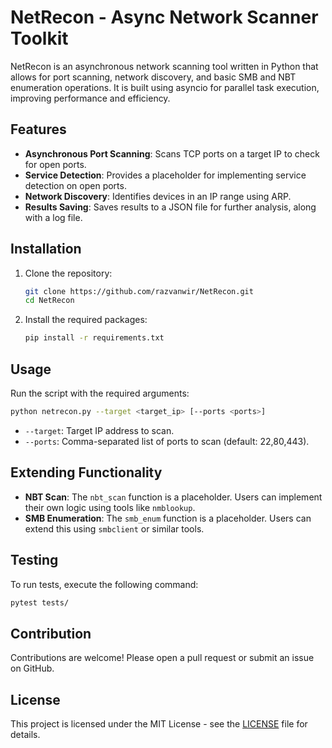 # NetRecon - Async Network Scanner Toolkit

NetRecon is an asynchronous network scanning tool written in Python that allows for port scanning, network discovery, and basic SMB and NBT enumeration operations. It is built using asyncio for parallel task execution, improving performance and efficiency.

## Features
- **Asynchronous Port Scanning**: Scans TCP ports on a target IP to check for open ports.
- **Service Detection**: Provides a placeholder for implementing service detection on open ports.
- **Network Discovery**: Identifies devices in an IP range using ARP.
- **Results Saving**: Saves results to a JSON file for further analysis, along with a log file.

## Installation
1. Clone the repository:
   ```bash
   git clone https://github.com/razvanwir/NetRecon.git
   cd NetRecon
   ```
2. Install the required packages:
   ```bash
   pip install -r requirements.txt
   ```

## Usage
Run the script with the required arguments:
```bash
python netrecon.py --target <target_ip> [--ports <ports>]
```

- `--target`: Target IP address to scan.
- `--ports`: Comma-separated list of ports to scan (default: 22,80,443).

## Extending Functionality

- **NBT Scan**: The `nbt_scan` function is a placeholder. Users can implement their own logic using tools like `nmblookup`.
- **SMB Enumeration**: The `smb_enum` function is a placeholder. Users can extend this using `smbclient` or similar tools.

## Testing
To run tests, execute the following command:
```bash
pytest tests/
```

## Contribution
Contributions are welcome! Please open a pull request or submit an issue on GitHub.

## License
This project is licensed under the MIT License - see the [LICENSE](LICENSE) file for details.
